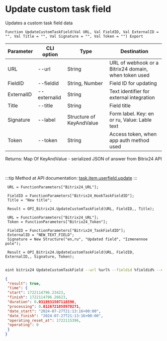 ﻿---
sidebar_position: 3
---

# Update custom task field
 Updates a custom task field data



`Function UpdateCustomTaskField(Val URL, Val FieldID, Val ExternalID = "", Val Title = "", Val Signature = "", Val Token = "") Export`

 | Parameter | CLI option | Type | Destination |
 |-|-|-|-|
 | URL | --url | String | URL of webhook or a Bitrix24 domain, when token used |
 | FieldID | --fieldid | String, Number | Field ID for updating |
 | ExternalID | --externalid | String | Text identifier for external integration |
 | Title | --title | String | Field title |
 | Signature | --label | Structure of KeyAndValue | Form label. Key: en or ru, Value: Lable text |
 | Token | --token | String | Access token, when app auth method used |

 
 Returns: Map Of KeyAndValue - serialized JSON of answer from Bitrix24 API

<br/>

:::tip
Method at API documentation: [task.item.userfield.update](https://dev.1c-bitrix.ru/rest_help/tasks/task/userfield/update.php)
:::
<br/>


```bsl title="Code example"
 URL = FunctionParameters["Bitrix24_URL"];
 
 FieldID = FunctionParameters["Bitrix24_HookTaskFieldID"];
 Title = "New title";
 
 Result = OPI_Bitrix24.UpdateCustomTaskField(URL, FieldID,, Title);
 
 URL = FunctionParameters["Bitrix24_URL"];
 Token = FunctionParameters["Bitrix24_Token"];
 
 FieldID = FunctionParameters["Bitrix24_TaskFieldID"];
 ExternalID = "NEW_TEXT_FIELD";
 Signature = New Structure("en,ru", "Updated field", "Izmenennoe pole");
 
 Result = OPI_Bitrix24.UpdateCustomTaskField(URL, FieldID, ExternalID,, Signature, Token);
```
	


```sh title="CLI command example"
 
oint bitrix24 UpdateCustomTaskField --url %url% --fieldid %fieldid% --externalid %externalid% --title %title% --label %label% --token %token%

```

```json title="Result"
{
 "result": true,
 "time": {
 "start": 1722114796.23423,
 "finish": 1722114796.26623,
 "duration": 0.0319931507110596,
 "processing": 0.0126721858978271,
 "date_start": "2024-07-27T21:13:16+00:00",
 "date_finish": "2024-07-27T21:13:16+00:00",
 "operating_reset_at": 1722115396,
 "operating": 0
 }
}
```
